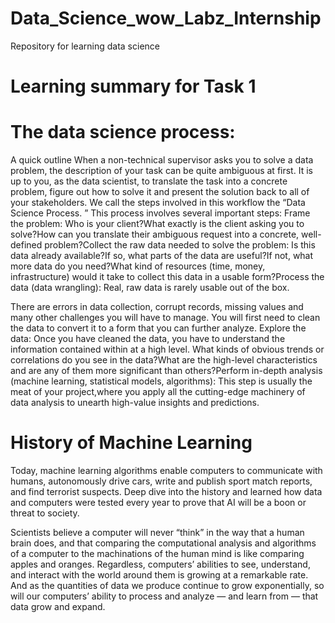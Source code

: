 # Data_Science_wow_Labz_Internship
Repository for learning data science
 # Learning summary for Task 1 
 # The data science process:
 A quick outline When a non-technical supervisor asks you to solve a data problem, the description of your task can be quite ambiguous at first. It is up to you, as the data scientist, to translate the task into a concrete problem, figure out how to solve it and present the solution back to all of your stakeholders. We call the steps involved in this workflow the “Data Science Process. ” This process involves several important steps: Frame the problem: Who is your client?What exactly is the client asking you to solve?How can you translate their ambiguous request into a concrete, well-defined problem?Collect the raw data needed to solve the problem: Is this data already available?If so, what parts of the data are useful?If not, what more data do you need?What kind of resources (time, money, infrastructure) would it take to collect this data in a usable form?Process the data (data wrangling): Real, raw data is rarely usable out of the box.

There are errors in data collection, corrupt records, missing values and many other challenges you will have to manage. You will first need to clean the data to convert it to a form that you can further analyze. Explore the data: Once you have cleaned the data, you have to understand the information contained within at a high level. What kinds of obvious trends or correlations do you see in the data?What are the high-level characteristics and are any of them more significant than others?Perform in-depth analysis (machine learning, statistical models, algorithms): This step is usually the meat of your project,where you apply all the cutting-edge machinery of data analysis to unearth high-value insights and predictions.

# History of Machine Learning

Today, machine learning algorithms enable computers to communicate with humans, autonomously drive cars, write and publish sport match reports, and find terrorist suspects. 
Deep dive into the history and learned how data and computers were tested every year to prove that AI will be a boon or threat to society.

Scientists believe a computer will never “think” in the way that a human brain does, and that comparing the computational analysis and algorithms of a computer to the machinations of the human mind is like comparing apples and oranges. Regardless, computers’ abilities to see, understand, and interact with the world around them is growing at a remarkable rate. And as the quantities of data we produce continue to grow exponentially, so will our computers’ ability to process and analyze — and learn from — that data grow and expand.
